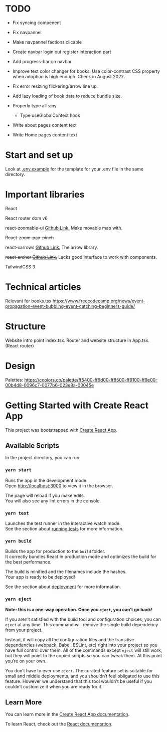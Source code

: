 # TODO

- Fix syncing compenent

- Fix navpannel

- Make navpannel factions clicable

- Create navbar login out register interaction part

- Add progress-bar on navbar.

- Improve text color changer for books. Use color-contrast CSS property when adoption is high enough. Check in August 2022.

- Fix error resizing flickering/arrow line up.

- Add lazy loading of book data to reduce bundle size.

- Properly type all :any
    - Type useGlobalContext hook

- Write about pages content text

- Write Home pages content text

# Start and set up

Look at [.env.example](.env.example) for the template for your .env file in the same directory.


# Important libraries
React

React router dom v6

react-zoomable-ui [Github Link.](https://github.com/aarondail/react-zoomable-ui) Make movable map with.

~~React-zoom-pan-pinch~~

react-xarrows [Github Link.](https://github.com/Eliav2/react-xarrows) The arrow library.

~~react-archer [Github Link.](https://github.com/pierpo/react-archer)~~ Lacks good interface to work with components.

TailwindCSS 3

# Technical articles
Relevant for books.tsx https://www.freecodecamp.org/news/event-propagation-event-bubbling-event-catching-beginners-guide/

# Structure
Website intro point index.tsx.
Router and website structure in App.tsx. (React router)

# Design
Palettes: https://coolors.co/palette/ff5400-ff6d00-ff8500-ff9100-ff9e00-00b4d8-0096c7-0077b6-023e8a-03045e


# Getting Started with Create React App

This project was bootstrapped with [Create React App](https://github.com/facebook/create-react-app).

## Available Scripts

In the project directory, you can run:

### `yarn start`

Runs the app in the development mode.\
Open [http://localhost:3000](http://localhost:3000) to view it in the browser.

The page will reload if you make edits.\
You will also see any lint errors in the console.

### `yarn test`

Launches the test runner in the interactive watch mode.\
See the section about [running tests](https://facebook.github.io/create-react-app/docs/running-tests) for more information.

### `yarn build`

Builds the app for production to the `build` folder.\
It correctly bundles React in production mode and optimizes the build for the best performance.

The build is minified and the filenames include the hashes.\
Your app is ready to be deployed!

See the section about [deployment](https://facebook.github.io/create-react-app/docs/deployment) for more information.

### `yarn eject`

**Note: this is a one-way operation. Once you `eject`, you can’t go back!**

If you aren’t satisfied with the build tool and configuration choices, you can `eject` at any time. This command will remove the single build dependency from your project.

Instead, it will copy all the configuration files and the transitive dependencies (webpack, Babel, ESLint, etc) right into your project so you have full control over them. All of the commands except `eject` will still work, but they will point to the copied scripts so you can tweak them. At this point you’re on your own.

You don’t have to ever use `eject`. The curated feature set is suitable for small and middle deployments, and you shouldn’t feel obligated to use this feature. However we understand that this tool wouldn’t be useful if you couldn’t customize it when you are ready for it.

## Learn More

You can learn more in the [Create React App documentation](https://facebook.github.io/create-react-app/docs/getting-started).

To learn React, check out the [React documentation](https://reactjs.org/).
